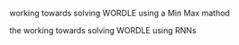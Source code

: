 working towards solving WORDLE using a Min Max mathod

the working towards solving WORDLE using RNNs
